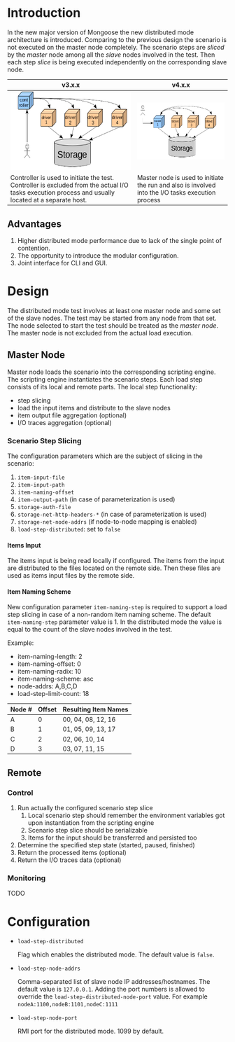 # Introduction

In the new major version of Mongoose the new distributed mode
architecture is introduced. Comparing to the previous design the
scenario is not executed on the master node completely. The scenario
steps are *sliced* by the *master* node among all the *slave* nodes
involved in the test. Then each step *slice* is being executed
independently on the corresponding slave node.

| v3.x.x | v4.x.x
|----|----
| ![Distributed Mode v3.x.x](../images/distributed_mode_v3.png) | ![Distributed Mode v4.x.x](../images/distributed_mode_v4.png)
| Controller is used to initiate the test. Controller is excluded from the actual I/O tasks execution process and usually located at a separate host. | Master node is used to initiate the run and also is involved into the I/O tasks execution process |

## Advantages

1. Higher distributed mode performance due to lack of the single point
of contention.
2. The opportunity to introduce the modular configuration.
3. Joint interface for CLI and GUI.

# Design

The distributed mode test involves at least one master node and some set of the slave nodes. The
test may be started from any node from that set. The node selected to start the test should be
treated as the *master node*. The master node is not excluded from the actual load execution.

## Master Node

Master node loads the scenario into the corresponding scripting engine.
The scripting engine instantiates the scenario steps. Each load step
consists of its local and remote parts. The local step functionality:

* step slicing
* load the input items and distribute to the slave nodes
* item output file aggregation (optional)
* I/O traces aggregation (optional)

### Scenario Step Slicing

The configuration parameters which are the subject of slicing in the
scenario:

1. `item-input-file`
2. `item-input-path`
3. `item-naming-offset`
4. `item-output-path` (in case of parameterization is used)
5. `storage-auth-file`
6. `storage-net-http-headers-*` (in case of parameterization is used)
7. `storage-net-node-addrs` (if node-to-node mapping is enabled)
8. `load-step-distributed`: set to `false`

#### Items Input

The items input is being read locally if configured. The items from the input are distributed to the
files located on the remote side. Then these files are used as items input files by the remote side.

#### Item Naming Scheme

New configuration parameter `item-naming-step` is required to support
a load step slicing in case of a non-random item naming scheme. The
default `item-naming-step` parameter value is 1. In the distributed
mode the value is equal to the count of the slave nodes involved in the test.

Example:

* item-naming-length: 2
* item-naming-offset: 0
* item-naming-radix: 10
* item-naming-scheme: asc
* node-addrs: A,B,C,D
* load-step-limit-count: 18

| Node # | Offset | Resulting Item Names |
|--------|--------|----------------------|
| A      | 0      | 00, 04, 08, 12, 16   |
| B      | 1      | 01, 05, 09, 13, 17   |
| C      | 2      | 02, 06, 10, 14       |
| D      | 3      | 03, 07, 11, 15       |

## Remote

### Control

1. Run actually the configured scenario step slice
    1. Local scenario step should remember the environment variables
    got upon instantiation from the scripting engine
    2. Scenario step slice should be serializable
    3. Items for the input should be transferred and persisted too
2. Determine the specified step state (started, paused, finished)
3. Return the processed items (optional)
4. Return the I/O traces data (optional)

### Monitoring

TODO

# Configuration

* `load-step-distributed`

    Flag which enables the distributed mode. The default value is
    `false`.

* `load-step-node-addrs`

    Comma-separated list of slave node IP addresses/hostnames. The default
    value is `127.0.0.1`. Adding the port numbers is allowed to override the
    `load-step-distributed-node-port` value. For example `nodeA:1100,nodeB:1101,nodeC:1111`

* `load-step-node-port`

    RMI port for the distributed mode. 1099 by default.
